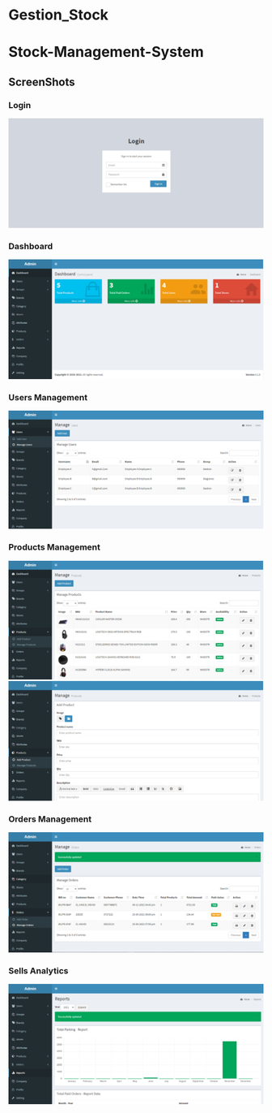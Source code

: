 # Gestion_Stock
<h1>Stock-Management-System</h1>


<h2>ScreenShots</h2>

<h3>Login</h3>
<img src='https://github.com/ainemehdi6/Gestion_Stock/blob/main/screens/login.PNG'>

<h3>Dashboard</h3>
<img src='https://github.com/ainemehdi6/Gestion_Stock/blob/main/screens/dashboard.PNG'>

<h3>Users Management</h3>
<img src='https://github.com/ainemehdi6/Gestion_Stock/blob/main/screens/users.PNG'>

<h3>Products Management</h3>
<img src='https://github.com/ainemehdi6/Gestion_Stock/blob/main/screens/products.PNG'>
<img src='https://github.com/ainemehdi6/Gestion_Stock/blob/main/screens/products2.PNG'>

<h3>Orders Management</h3>
<img src='https://github.com/ainemehdi6/Gestion_Stock/blob/main/screens/orders.PNG'>

<h3>Sells Analytics</h3>
<img src='https://github.com/ainemehdi6/Gestion_Stock/blob/main/screens/analytics.PNG'>
